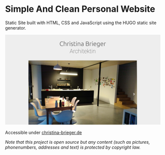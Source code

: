 # Simple And Clean Personal Website

Static Site built with HTML, CSS and JavaScript using the HUGO static site generator.

![Bild](/screenshot.png)

Accessible under [christina-brieger.de](https://christina-brieger.de/)

*Note that this project is open source but any content (such as pictures, phonenumbers, addresses and text) is protected by copyright law.*